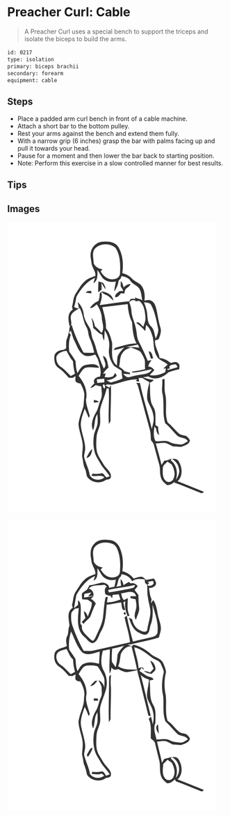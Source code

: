 # Preacher Curl: Cable
> A Preacher Curl uses a special bench to support the triceps and isolate the biceps to build the arms.

``` 
id: 0217 
type: isolation 
primary: biceps brachii 
secondary: forearm 
equipment: cable 
``` 

## Steps

 - Place a padded arm curl bench in front of a cable machine.
 - Attach a short bar to the bottom pulley.
 - Rest your arms against the bench and extend them fully.
 - With a narrow grip (6 inches) grasp the bar with palms facing up and pull it towards your head.
 - Pause for a moment and then lower the bar back to starting position.
 - Note: Perform this exercise in a slow controlled manner for best results.

## Tips


## Images

![](./../svg/0217-relaxation.svg)

![](./../svg/0217-tension.svg)
